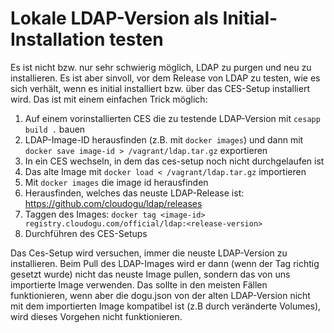 # Lokale LDAP-Version als Initial-Installation testen

Es ist nicht bzw. nur sehr schwierig möglich, LDAP zu purgen und neu zu installieren.
Es ist aber sinvoll, vor dem Release von LDAP zu testen, wie es sich verhält, wenn es initial installiert bzw. über das 
CES-Setup installiert wird. Das ist mit einem einfachen Trick möglich:

1. Auf einem vorinstallierten CES die zu testende LDAP-Version mit `cesapp build .` bauen
2. LDAP-Image-ID herausfinden (z.B. mit `docker images`) und dann mit `docker save image-id > /vagrant/ldap.tar.gz` exportieren
3. In ein CES wechseln, in dem das ces-setup noch nicht durchgelaufen ist
4. Das alte Image mit `docker load < /vagrant/ldap.tar.gz` importieren
5. Mit `docker images` die image id herausfinden
6. Herausfinden, welches das neuste LDAP-Release ist: https://github.com/cloudogu/ldap/releases
7. Taggen des Images: `docker tag <image-id> registry.cloudogu.com/official/ldap:<release-version>`
8. Durchführen des CES-Setups

Das Ces-Setup wird versuchen, immer die neuste LDAP-Version zu installieren.
Beim Pull des LDAP-Images wird er dann (wenn der Tag richtig gesetzt wurde) nicht das neuste Image pullen, sondern
das von uns importierte Image verwenden.
Das sollte in den meisten Fällen funktionieren, wenn aber die dogu.json von der alten LDAP-Version nicht mit dem
importierten Image kompatibel ist (z.B durch veränderte Volumes), wird dieses Vorgehen nicht funktionieren.